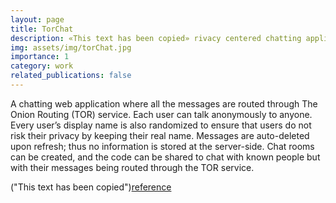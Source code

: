 ```yaml
---
layout: page
title: TorChat
description: «This text has been copied» rivacy centered chatting application that utilises the Tor Network to send and recieve messages and data.
img: assets/img/torChat.jpg
importance: 1
category: work
related_publications: false
---
```


A chatting web application where all the messages are routed through The Onion Routing (TOR) service. Each user can talk anonymously to anyone. Every user’s display name is also randomized to ensure that users do not risk their privacy by keeping their real name. Messages are auto-deleted upon refresh; thus no information is stored at the server-side. Chat rooms can be created, and the code can be shared to chat with known people but with their messages being routed through the TOR service.

("This text has been copied")[reference](https://veedata.github.io/projects/TorChat/)
